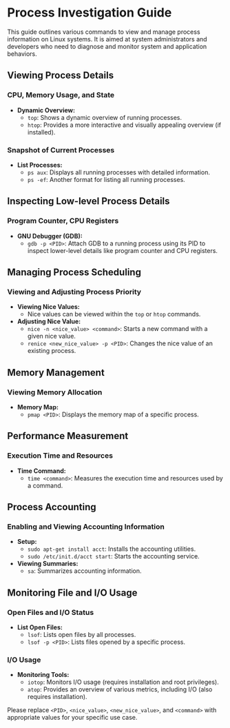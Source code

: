 # Process Investigation Guide

This guide outlines various commands to view and manage process information on Linux systems. It is aimed at system administrators and developers who need to diagnose and monitor system and application behaviors.

## Viewing Process Details

### CPU, Memory Usage, and State

- **Dynamic Overview:**
  - `top`: Shows a dynamic overview of running processes.
  - `htop`: Provides a more interactive and visually appealing overview (if installed).

### Snapshot of Current Processes

- **List Processes:**
  - `ps aux`: Displays all running processes with detailed information.
  - `ps -ef`: Another format for listing all running processes.

## Inspecting Low-level Process Details

### Program Counter, CPU Registers

- **GNU Debugger (GDB):**
  - `gdb -p <PID>`: Attach GDB to a running process using its PID to inspect lower-level details like program counter and CPU registers.

## Managing Process Scheduling

### Viewing and Adjusting Process Priority

- **Viewing Nice Values:**
  - Nice values can be viewed within the `top` or `htop` commands.
- **Adjusting Nice Value:**
  - `nice -n <nice_value> <command>`: Starts a new command with a given nice value.
  - `renice <new_nice_value> -p <PID>`: Changes the nice value of an existing process.

## Memory Management

### Viewing Memory Allocation

- **Memory Map:**
  - `pmap <PID>`: Displays the memory map of a specific process.

## Performance Measurement

### Execution Time and Resources

- **Time Command:**
  - `time <command>`: Measures the execution time and resources used by a command.

## Process Accounting

### Enabling and Viewing Accounting Information

- **Setup:**
  - `sudo apt-get install acct`: Installs the accounting utilities.
  - `sudo /etc/init.d/acct start`: Starts the accounting service.
- **Viewing Summaries:**
  - `sa`: Summarizes accounting information.

## Monitoring File and I/O Usage

### Open Files and I/O Status

- **List Open Files:**
  - `lsof`: Lists open files by all processes.
  - `lsof -p <PID>`: Lists files opened by a specific process.

### I/O Usage

- **Monitoring Tools:**
  - `iotop`: Monitors I/O usage (requires installation and root privileges).
  - `atop`: Provides an overview of various metrics, including I/O (also requires installation).

Please replace `<PID>`, `<nice_value>`, `<new_nice_value>`, and `<command>` with appropriate values for your specific use case.
